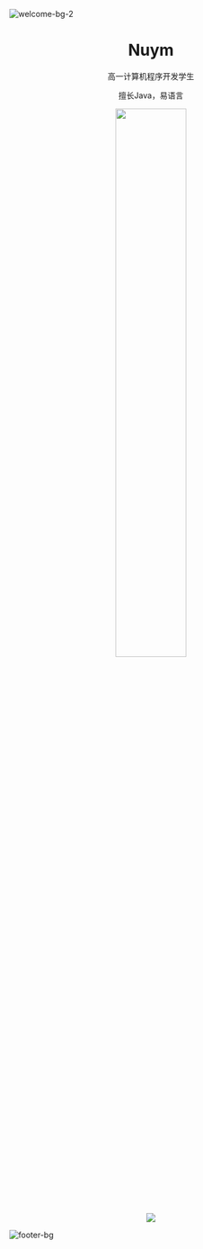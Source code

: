 ![welcome-bg-2](https://user-images.githubusercontent.com/50290580/124369381-11ed1800-dc74-11eb-90a9-2ff2073c3b97.jpg)

<h1 align="center">Nuym</h1>

<p align="center">高一计算机程序开发学生</p>
<p align="center">擅长Java，易语言</p>

<a href="https://github.com/nuym">
  <p align="center">
<img width="50%" height="50%" src="https://external-preview.redd.it/Ii1zae7tWgUklTi6eSE_7YHoENA4ngh5abWIEUrA_jU.png?auto=webp&s=3d80e14d7e8480ee78c4a544038de7581fea6202">
  </p>
</a>

<p align="center">
  <img src="https://github-readme-stats.vercel.app/api?username=nuym&show_icons=true&theme=white" />
</p>

![footer-bg](https://user-images.githubusercontent.com/50290580/124369382-144f7200-dc74-11eb-807a-f10a7a502dd9.jpg)
